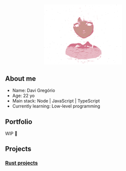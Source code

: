 <div align=center>
<img src="./lain-gif.gif" alt="drawing" width="50%"/>
</div>


## About me

- Name: Davi Gregório
- Age: 22 yo
- Main stack: Node | JavaScript | TypeScript
- Currently learning: Low-level programming

## Portfolio
WIP 🚧

## Projects

### [Rust projects](https://github.com/DaviGGA/rust-projects)


